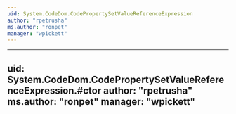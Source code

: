 ```yaml
---
uid: System.CodeDom.CodePropertySetValueReferenceExpression
author: "rpetrusha"
ms.author: "ronpet"
manager: "wpickett"
---
```


---
uid: System.CodeDom.CodePropertySetValueReferenceExpression.#ctor
author: "rpetrusha"
ms.author: "ronpet"
manager: "wpickett"
---
